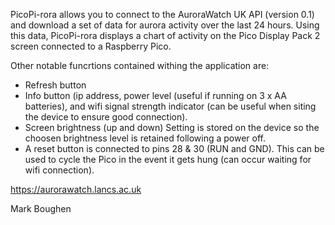 PicoPi-rora allows you to connect to the AuroraWatch UK API (version 0.1) and download a set of data for aurora activity over the last 24 hours.
Using this data, PicoPi-rora displays a chart of activity on the Pico Display Pack 2 screen connected to a Raspberry Pico.

Other notable funcrtions contained withing the application are:
- Refresh button
- Info button (ip address, power level (useful if running on 3 x AA batteries), and wifi signal strength indicator (can be useful when siting the device to ensure good connection).
- Screen brightness (up and down) Setting is stored on the device so the choosen brightness level is retained following a power off.
- A reset button is connected to pins 28 & 30 (RUN and GND). This can be used to cycle the Pico in the event it gets hung (can occur waiting for wifi connection).

https://aurorawatch.lancs.ac.uk

Mark Boughen 
